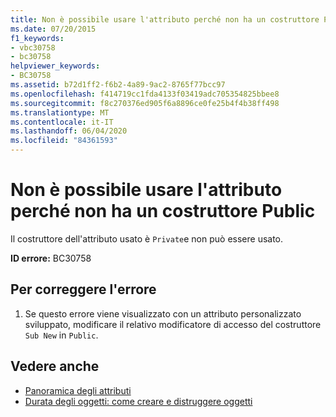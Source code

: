 ```yaml
---
title: Non è possibile usare l'attributo perché non ha un costruttore Public
ms.date: 07/20/2015
f1_keywords:
- vbc30758
- bc30758
helpviewer_keywords:
- BC30758
ms.assetid: b72d1ff2-f6b2-4a89-9ac2-8765f77bcc97
ms.openlocfilehash: f414719cc1fda4133f03419adc705354825bbee8
ms.sourcegitcommit: f8c270376ed905f6a8896ce0fe25b4f4b38ff498
ms.translationtype: MT
ms.contentlocale: it-IT
ms.lasthandoff: 06/04/2020
ms.locfileid: "84361593"
---
```

# <a name="attribute-cannot-be-used-because-it-does-not-have-a-public-constructor"></a>Non è possibile usare l'attributo perché non ha un costruttore Public
Il costruttore dell'attributo usato è `Private`e non può essere usato.  
  
 **ID errore:** BC30758  
  
## <a name="to-correct-this-error"></a>Per correggere l'errore  
  
1. Se questo errore viene visualizzato con un attributo personalizzato sviluppato, modificare il relativo modificatore di accesso del costruttore `Sub New` in `Public`.  
  
## <a name="see-also"></a>Vedere anche

- [Panoramica degli attributi](../programming-guide/concepts/attributes/index.md)
- [Durata degli oggetti: come creare e distruggere oggetti](../programming-guide/language-features/objects-and-classes/object-lifetime-how-objects-are-created-and-destroyed.md)
